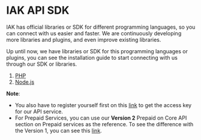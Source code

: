 # IAK API SDK

IAK has official libraries or SDK for different programming languages, so you can connect with us easier and faster. We are continuously developing more libraries and plugins, and even improve existing libraries.

Up until now, we have libraries or SDK for this programming languages or plugins, you can see the installation guide to start connecting with us through our SDK or libraries.

1. [PHP](./php/installation.md)
2. [Node.js](./node-js/installation.md)

**Note**:
* You also have to register yourself first on this [link](https://iak.id/) to get the access key for our API service.
* For Prepaid Services, you can use our **Version 2** Prepaid on Core API section on Prepaid services as the reference. To see the difference with the Version 1, you can see this [link](https://api.iak.id/docs/reference/docs/prepaid/core/v1-vs-v2.md).